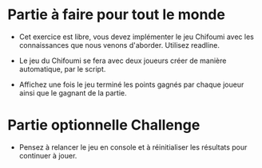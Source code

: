 # Partie à faire pour tout le monde
- Cet exercice est libre, vous devez implémenter le jeu Chifoumi avec les connaissances que nous venons d'aborder. Utilisez readline.

- Le jeu du Chifoumi se fera avec deux joueurs créer de manière automatique, par le script.

- Affichez une fois le jeu terminé les points gagnés par chaque joueur ainsi que le gagnant de la partie.

# Partie optionnelle Challenge
- Pensez à relancer le jeu en console et à réinitialiser les résultats pour continuer à jouer.